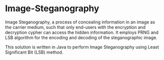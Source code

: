 # Image-Steganography
Image Steganography, a process of concealing information in an image as the carrier medium, such that only end-users with the encryption and decryption cypher can access the hidden information. It employs PRNG and LSB algorithm for the encoding and decoding of the steganographic image.

This solution is written in Java to perform Image Steganography using Least Significant Bit (LSB) method.
